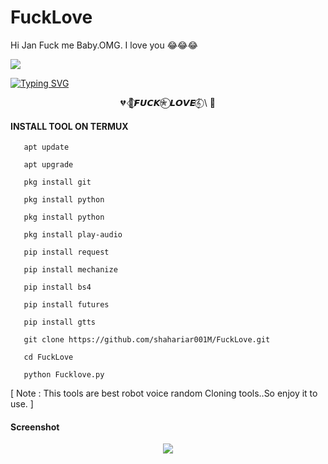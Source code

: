 # FuckLove
Hi Jan Fuck me Baby.OMG. I love you 😂😂😂

<img src ="https://e.top4top.io/p_2643epl9g0.gif">

[![Typing SVG](https://readme-typing-svg.demolab.com?font=Fira+Code&pause=1000&color=611FF7&width=435&lines=Assalamu+Alaykum%F0%9F%8C%BA;𝑭𝒖𝒄𝒌𝑳𝒐𝒗𝒆+Random+Cloning+Tools+ðŸ’€%F0%9F%92%9A;Follow+My+GitHub+and+Facebook+Profile%F0%9F%A5%B0;Thank+You+Everyone%E2%9D%A4%EF%B8%8F)](https://git.io/typing-svg)

<p align="center">
💔 🦋⃟𝙁𝙐𝘾𝙆✮⃝ 𝙇𝙊𝙑𝙀𝄟⃝  \ 🥀

</p>
  
#### INSTALL TOOL ON TERMUX

       apt update

       apt upgrade

       pkg install git

       pkg install python

       pkg install python
       
       pkg install play-audio

       pip install request

       pip install mechanize

       pip install bs4

       pip install futures

       pip install gtts

       git clone https://github.com/shahariar001M/FuckLove.git

       cd FuckLove

       python Fucklove.py

[ Note : This tools are best robot voice random Cloning tools..So enjoy it to use. ]

#### Screenshot

<p align="center"><img src="https://e.top4top.io/p_266208wgn0.jpg">


